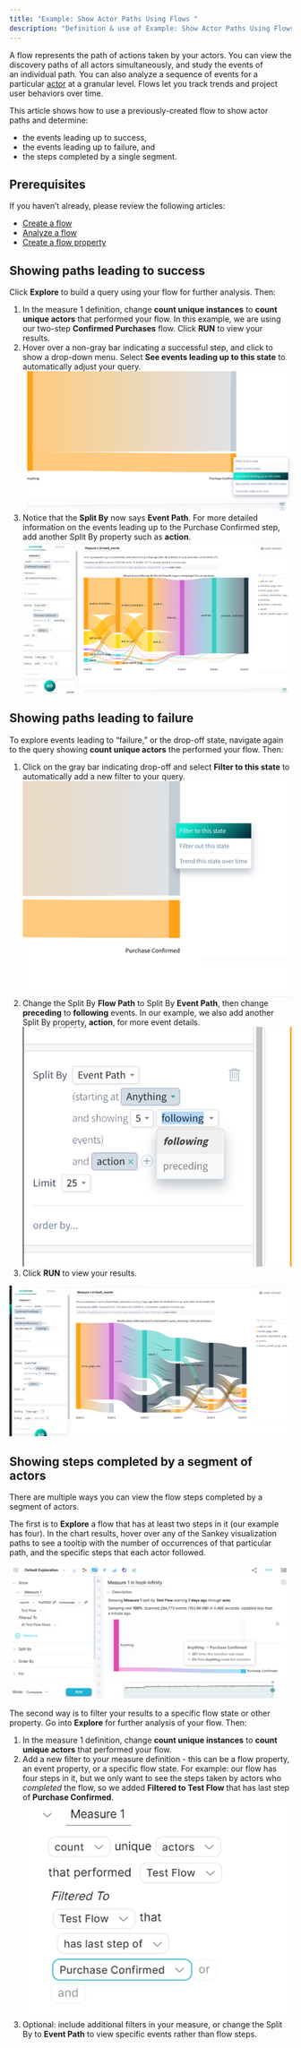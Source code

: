 ```yaml
---
title: "Example: Show Actor Paths Using Flows "
description: "Definition & use of Example: Show Actor Paths Using Flows "
---
```

A flow represents the path of actions taken by your actors. You can view the discovery paths of all actors simultaneously, and study the events of an individual path. You can also analyze a sequence of events for a particular [actor](https://scuba.atlassian.net/wiki/spaces/LEXICON/pages/1302331425/Actor) at a granular level. Flows let you track trends and project user behaviors over time.

This article shows how to use a previously-created flow to show actor paths and determine:

- the events leading up to success,
- the events leading up to failure, and
- the steps completed by a single segment.

## Prerequisites

If you haven’t already, please review the following articles:

- [Create a flow](../../../scuba-guides/scuba-tutorials/work-with-flows/create-a-flow)
- [Analyze a flow](../../../scuba-guides/scuba-tutorials/work-with-flows/analyze-a-flow)
- [Create a flow property](../../../scuba-guides/scuba-tutorials/work-with-flows/create-a-flow-property)

## Showing paths leading to success

Click **Explore** to build a query using your flow for further analysis. Then:

1. In the measure 1 definition, change **count unique instances** to **count unique actors** that performed your flow. In this example, we are using our two-step **Confirmed Purchases** flow. Click **RUN** to view your results.
2. Hover over a non-gray bar indicating a successful step, and click to show a drop-down menu. Select **See events leading up to this state** to automatically adjust your query.  
![](./attachments/eventPath.png)
3. Notice that the **Split By** now says **Event Path**. For more detailed information on the events leading up to the Purchase Confirmed step, add another Split By property such as **action**.![](./attachments/eventPath_action.png)

## Showing paths leading to failure

To explore events leading to “failure,” or the drop-off state, navigate again to the query showing **count unique actors** the performed your flow. Then:

1. Click on the gray bar indicating drop-off and select **Filter to this state** to automatically add a new filter to your query.  
![](./attachments/filterToState.png)
2. Change the Split By **Flow Path** to Split By **Event Path**, then change **preceding** to **following** events. In our example, we also add another Split By property, **action**, for more event details.![](./attachments/splitByAction.png)
3. Click **RUN** to view your results.

![](./attachments/eventPath_dropoff.png)

## Showing steps completed by a segment of actors

There are multiple ways you can view the flow steps completed by a segment of actors.

The first is to **Explore** a flow that has at least two steps in it (our example has four). In the chart results, hover over any of the Sankey visualization paths to see a tooltip with the number of occurrences of that particular path, and the specific steps that each actor followed.

![](./attachments/Flow01.png)

The second way is to filter your results to a specific flow state or other property. Go into **Explore** for further analysis of your flow. Then:

1. In the measure 1 definition, change **count unique instances** to **count unique actors** that performed your flow.
2. Add a new filter to your measure definition - this can be a flow property, an event property, or a specific flow state. For example: our flow has four steps in it, but we only want to see the steps taken by actors who *completed* the flow, so we added **Filtered to Test Flow** that has last step of **Purchase Confirmed**.  
![](./attachments/FlowMeasure.png)
3. Optional: include additional filters in your measure, or change the Split By to **Event Path** to view specific events rather than flow steps.